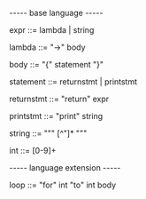 
----- base language -----

expr ::= lambda | string

lambda ::= "\->" body

body ::= "{" statement "}"

statement ::= returnstmt | printstmt

returnstmt ::= "return" expr

printstmt ::= "print" string

string ::= """  [^"]* """

int ::= [0-9]+

----- language extension -----

loop ::= "for" int "to" int body
